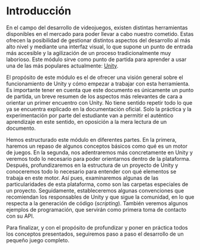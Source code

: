 # **Introducción**

En el campo del desarrollo de videojuegos, existen distintas
herramientas disponibles en el mercado para poder llevar a cabo nuestro
cometido. Estas ofrecen la posibilidad de gestionar distintos aspectos
del desarrollo al más alto nivel y mediante una interfaz visual, lo que
supone un punto de entrada más accesible y la agilización de un proceso
tradicionalmente muy laborioso. Este módulo sirve como punto de partida
para aprender a usar una de las más populares actualmente:
[Unity](https://www.unity.com).

El propósito de este módulo es el de ofrecer una visión general sobre el
funcionamiento de Unity y cómo empezar a trabajar con esta herramienta.
Es importante tener en cuenta que este documento es únicamente un punto
de partida, un breve resumen de los aspectos más relevantes de cara a
orientar un primer encuentro con Unity. No tiene sentido repetir todo lo
que ya se encuentra explicado en la documentación oficial. Solo la
práctica y la experimentación por parte del estudiante van a permitir el
auténtico aprendizaje en este sentido, en oposición a la mera lectura de
un documento.

Hemos estructurado este módulo en diferentes partes. En la primera,
haremos un repaso de algunos conceptos básicos como qué es un motor de
juegos. En la segunda, nos adentraremos más concretamente en Unity y
veremos todo lo necesario para poder orientarnos dentro de la
plataforma. Después, profundizaremos en la estructura de un proyecto de
Unity y conoceremos todo lo necesario para entender con qué elementos se
trabaja en este motor. Así pues, examinaremos algunas de las
particularidades de esta plataforma, como son las carpetas especiales de
un proyecto. Seguidamente, estableceremos algunas convenciones que
recomiendan los responsables de Unity y que sigue la comunidad, en lo
que respecta a la generación de código (_scripting_). También veremos
algunos ejemplos de programación, que servirán como primera toma de
contacto con su API.

Para finalizar, y con el propósito de profundizar y poner en práctica
todos los conceptos presentados, seguiremos paso a paso el desarrollo de
un pequeño juego completo.
